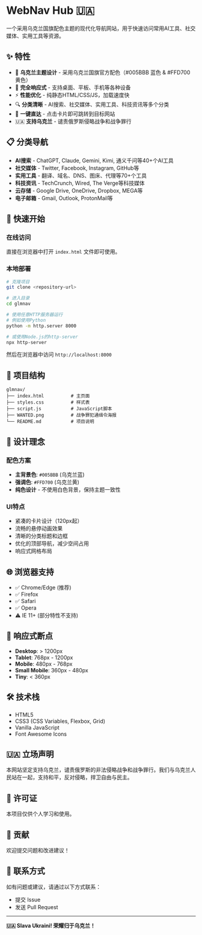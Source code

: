 # WebNav Hub 🇺🇦

一个采用乌克兰国旗配色主题的现代化导航网站，用于快速访问常用AI工具、社交媒体、实用工具等资源。

## ✨ 特性

- 🎨 **乌克兰主题设计** - 采用乌克兰国旗官方配色（#005BBB 蓝色 & #FFD700 黄色）
- 📱 **完全响应式** - 支持桌面、平板、手机等各种设备
- ⚡ **性能优化** - 纯静态HTML/CSS/JS，加载速度快
- 🔍 **分类清晰** - AI搜索、社交媒体、实用工具、科技资讯等多个分类
- 🎯 **一键直达** - 点击卡片即可跳转到目标网站
- 🇺🇦 **支持乌克兰** - 谴责俄罗斯侵略战争和战争罪行

## 📋 分类导航

- **AI搜索** - ChatGPT, Claude, Gemini, Kimi, 通义千问等40+个AI工具
- **社交媒体** - Twitter, Facebook, Instagram, GitHub等
- **实用工具** - 翻译、域名、DNS、图床、代理等70+个工具
- **科技资讯** - TechCrunch, Wired, The Verge等科技媒体
- **云存储** - Google Drive, OneDrive, Dropbox, MEGA等
- **电子邮箱** - Gmail, Outlook, ProtonMail等

## 🚀 快速开始

### 在线访问

直接在浏览器中打开 `index.html` 文件即可使用。

### 本地部署

```bash
# 克隆项目
git clone <repository-url>

# 进入目录
cd glmnav

# 使用任意HTTP服务器运行
# 例如使用Python
python -m http.server 8000

# 或使用Node.js的http-server
npx http-server
```

然后在浏览器中访问 `http://localhost:8000`

## 📁 项目结构

```
glmnav/
├── index.html          # 主页面
├── styles.css          # 样式表
├── script.js           # JavaScript脚本
├── WANTED.png          # 战争罪犯通缉令海报
└── README.md           # 项目说明
```

## 🎨 设计理念

### 配色方案

- **主背景色**: `#005BBB` (乌克兰蓝)
- **强调色**: `#FFD700` (乌克兰黄)
- **纯色设计** - 不使用白色背景，保持主题一致性

### UI特点

- 紧凑的卡片设计（120px起）
- 流畅的悬停动画效果
- 清晰的分类标题和边框
- 优化的顶部导航，减少空间占用
- 响应式网格布局

## 🌐 浏览器支持

- ✅ Chrome/Edge (推荐)
- ✅ Firefox
- ✅ Safari
- ✅ Opera
- ⚠️ IE 11+ (部分特性不支持)

## 📱 响应式断点

- **Desktop**: > 1200px
- **Tablet**: 768px - 1200px
- **Mobile**: 480px - 768px
- **Small Mobile**: 360px - 480px
- **Tiny**: < 360px

## 🛠️ 技术栈

- HTML5
- CSS3 (CSS Variables, Flexbox, Grid)
- Vanilla JavaScript
- Font Awesome Icons

## 🇺🇦 立场声明

本网站坚定支持乌克兰，谴责俄罗斯的非法侵略战争和战争罪行。我们与乌克兰人民站在一起，支持和平，反对侵略，捍卫自由与民主。

## 📝 许可证

本项目仅供个人学习和使用。

## 🤝 贡献

欢迎提交问题和改进建议！

## 📧 联系方式

如有问题或建议，请通过以下方式联系：
- 提交 Issue
- 发送 Pull Request

---

**🇺🇦 Slava Ukraini! 荣耀归于乌克兰！**
